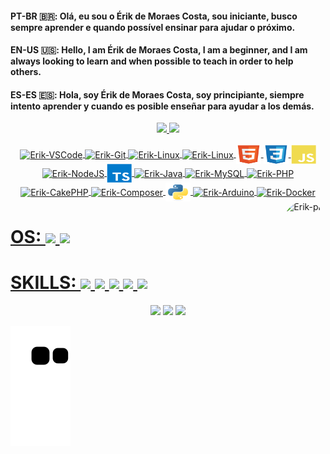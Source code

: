 #### PT-BR 🇧🇷: Olá, eu sou o Érik de Moraes Costa, sou iniciante, busco sempre aprender e quando possível ensinar para ajudar o próximo.

#### EN-US 🇺🇸: Hello, I am Érik de Moraes Costa, I am a beginner, and I am always looking to learn and when possible to teach in order to help others.

#### ES-ES 🇪🇸: Hola, soy Érik de Moraes Costa, soy principiante, siempre intento aprender y cuando es posible enseñar para ayudar a los demás.

<div align="center">
<a href="https://github.com/erikdmcosta">
<img height="180em" src="https://github-readme-stats.vercel.app/api?username=ErikDMCosta&show_icons=true&theme=dracula&include_all_commits=true&count_private=true"/>
<img height="180em" src="https://github-readme-stats.vercel.app/api/top-langs/?username=erikdmcosta&layout=compact&langs_count=7&theme=dracula"/>
</div>
<div style="display: inline_block" align="center" ><br>
  <img align="center" alt="Erik-VSCode" height="30" width="40" src="https://cdn.jsdelivr.net/gh/devicons/devicon/icons/vscode/vscode-original.svg" />
  <img align="center" alt="Erik-Git" height="30" width="40" src="https://cdn.jsdelivr.net/gh/devicons/devicon/icons/git/git-original.svg" />
  <img align="center" alt="Erik-Linux" height="30" width="40" src="https://cdn.jsdelivr.net/gh/devicons/devicon/icons/windows8/windows8-original.svg" />
  <img align="center" alt="Erik-Linux" height="30" width="40" src="https://cdn.jsdelivr.net/gh/devicons/devicon/icons/linux/linux-original.svg" />
  <img align="center" alt="Erik-HTML" height="30" width="40" src="https://raw.githubusercontent.com/devicons/devicon/master/icons/html5/html5-original.svg">
  <img align="center" alt="Erik-CSS" height="30" width="40" src="https://raw.githubusercontent.com/devicons/devicon/master/icons/css3/css3-original.svg">
  <img align="center" alt="Erik-Js" height="30" width="40" src="https://raw.githubusercontent.com/devicons/devicon/master/icons/javascript/javascript-plain.svg">
  <img align="center" alt="Erik-NodeJS" height="30" width="40" src="https://cdn.jsdelivr.net/gh/devicons/devicon/icons/nodejs/nodejs-original-wordmark.svg" />
  <img align="center" alt="Erik-Ts" height="30" width="40" src="https://raw.githubusercontent.com/devicons/devicon/master/icons/typescript/typescript-plain.svg">
  <img align="center" alt="Erik-Java" height="30" width="40" src="https://cdn.jsdelivr.net/gh/devicons/devicon/icons/java/java-original-wordmark.svg">
  <img align="center" alt="Erik-MySQL" height="30" width="40" src="https://cdn.jsdelivr.net/gh/devicons/devicon/icons/mysql/mysql-original.svg" />
  <img align="center" alt="Erik-PHP" height="30" width="40" src="https://cdn.jsdelivr.net/gh/devicons/devicon/icons/php/php-original.svg">
  <img align="center" alt="Erik-CakePHP" height="30" width="40"src="https://cdn.jsdelivr.net/gh/devicons/devicon/icons/cakephp/cakephp-original.svg" />
  <img align="center" alt="Erik-Composer" height="30" width="40"src="https://cdn.jsdelivr.net/gh/devicons/devicon/icons/composer/composer-original.svg" />
  <img align="center" alt="Erik-Python" height="30" width="40" src="https://raw.githubusercontent.com/devicons/devicon/master/icons/python/python-original.svg">
  <img align="center" alt="Erik-Arduino" height="30" width="40" src="https://cdn.jsdelivr.net/gh/devicons/devicon/icons/arduino/arduino-original.svg" />
  <img align="center" alt="Erik-Docker" height="30" width="40" src="https://cdn.jsdelivr.net/gh/devicons/devicon/icons/docker/docker-original.svg" />
  
  <img align="right" alt="Erik-pic" height="150" style="border-radius:50px;" src="https://lh3.googleusercontent.com/pw/AM-JKLX3TuuZYv1IGhn5vjKaK34PW_4BH1YUyNmuh4nweSIp2lHkUyHFGN7rGC31Jgfa3wYb6E4Py5udGXGQaaOcmhGveGImhvmF3IXBhDlV_FH9a9C6uoQyQMDwDjHEgvgGbSjEcywT_kRq4KOJNhgbUP4B=w437-h441-no?authuser=0">
</div>
    
  ##

# OS: <img src="https://img.shields.io/badge/Windows-0078D6?style=for-the-badge&logo=windows&logoColor=white" target="_blank"> <img src="https://img.shields.io/badge/manjaro-35BF5C?style=for-the-badge&logo=manjaro&logoColor=white" target="_blank"><br>

# SKILLS: <img src="https://img.shields.io/badge/HTML5-E34F26?style=for-the-badge&logo=html5&logoColor=white"> <img src="https://img.shields.io/badge/CSS3-1572B6?style=for-the-badge&logo=css3&logoColor=white"> <img src="https://img.shields.io/badge/JavaScript-F7DF1E?style=for-the-badge&logo=javascript&logoColor=black"> <img src="https://img.shields.io/badge/PHP-777BB4?style=for-the-badge&logo=php&logoColor=white"> <img src="https://img.shields.io/badge/MySQL-00000F?style=for-the-badge&logo=mysql&logoColor=white">

<div align="center">
  <a href="https://www.linkedin.com/in/%C3%A9rik-de-moraes-costa-b35a091b8/" target="_blank"><img src="https://img.shields.io/badge/-LinkedIn-%230077B5?style=for-the-badge&logo=linkedin&logoColor=white" target="_blank"></a> 
  <a href="https://www.youtube.com/channel/UCTH_IYiETfb26Emx6W3lQuw" target="_blank"><img src="https://img.shields.io/badge/YouTube-FF0000?style=for-the-badge&logo=youtube&logoColor=white" target="_blank"></a>
  <a href="https://www.twitch.tv/erikdmcosta" target="_blank"><img src="https://img.shields.io/badge/Twitch-9146FF?style=for-the-badge&logo=twitch&logoColor=white" target="_blank"></a>
</div>
  
![Snake animation](https://github.com/erikdmcosta/erikdmcosta/blob/output/github-contribution-grid-snake.svg)
